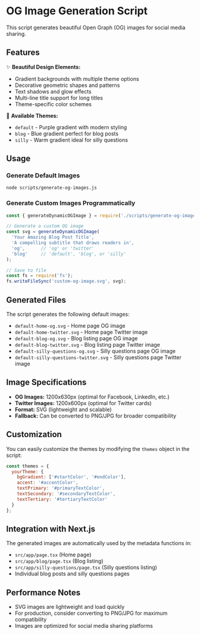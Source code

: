 # OG Image Generation Script

This script generates beautiful Open Graph (OG) images for social media sharing.

## Features

✨ **Beautiful Design Elements:**
- Gradient backgrounds with multiple theme options
- Decorative geometric shapes and patterns
- Text shadows and glow effects
- Multi-line title support for long titles
- Theme-specific color schemes

🎨 **Available Themes:**
- `default` - Purple gradient with modern styling
- `blog` - Blue gradient perfect for blog posts
- `silly` - Warm gradient ideal for silly questions

## Usage

### Generate Default Images
```bash
node scripts/generate-og-images.js
```

### Generate Custom Images Programmatically
```javascript
const { generateDynamicOGImage } = require('./scripts/generate-og-images');

// Generate a custom OG image
const svg = generateDynamicOGImage(
  'Your Amazing Blog Post Title',
  'A compelling subtitle that draws readers in',
  'og',      // 'og' or 'twitter'
  'blog'     // 'default', 'blog', or 'silly'
);

// Save to file
const fs = require('fs');
fs.writeFileSync('custom-og-image.svg', svg);
```

## Generated Files

The script generates the following default images:
- `default-home-og.svg` - Home page OG image
- `default-home-twitter.svg` - Home page Twitter image
- `default-blog-og.svg` - Blog listing page OG image
- `default-blog-twitter.svg` - Blog listing page Twitter image
- `default-silly-questions-og.svg` - Silly questions page OG image
- `default-silly-questions-twitter.svg` - Silly questions page Twitter image

## Image Specifications

- **OG Images:** 1200x630px (optimal for Facebook, LinkedIn, etc.)
- **Twitter Images:** 1200x600px (optimal for Twitter cards)
- **Format:** SVG (lightweight and scalable)
- **Fallback:** Can be converted to PNG/JPG for broader compatibility

## Customization

You can easily customize the themes by modifying the `themes` object in the script:

```javascript
const themes = {
  yourTheme: {
    bgGradient: ['#startColor', '#endColor'],
    accent: '#accentColor',
    textPrimary: '#primaryTextColor',
    textSecondary: '#secondaryTextColor',
    textTertiary: '#tertiaryTextColor'
  }
};
```

## Integration with Next.js

The generated images are automatically used by the metadata functions in:
- `src/app/page.tsx` (Home page)
- `src/app/blog/page.tsx` (Blog listing)
- `src/app/silly-questions/page.tsx` (Silly questions listing)
- Individual blog posts and silly questions pages

## Performance Notes

- SVG images are lightweight and load quickly
- For production, consider converting to PNG/JPG for maximum compatibility
- Images are optimized for social media sharing platforms
